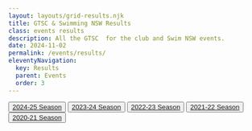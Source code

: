 ```yaml
---
layout: layouts/grid-results.njk
title: GTSC & Swimming NSW Results
class: events results
description: All the GTSC  for the club and Swim NSW events.
date: 2024-11-02
permalink: /events/results/
eleventyNavigation:
  key: Results
  parent: Events
  order: 3
---
```

<div class="buttonnavwrapperoutside">
<div class="buttonnavwrapper">
<button><a href="#2024-25" title="{{ title }} 2024-25 Season" alt="{{ title }} 2024-25 Season">2024-25 Season</a></button>
<button><a href="#2023-24" title="{{ title }} 2024-25 Season" alt="{{ title }} 2023-24 Season">2023-24 Season</a></button>
<button><a href="#2022-23" title="{{ title }} 2024-25 Season" alt="{{ title }} 2022-23 Season">2022-23 Season</a></button>
<button><a href="#2021-22" title="{{ title }} 2024-25 Season" alt="{{ title }} 2021-22 Season">2021-22 Season</a></button>
<button><a href="#2020_21" title="{{ title }} 2024-25 Season" alt="{{ title }} 2020-21 Season">2020-21 Season</a></button>
</div>
</div>